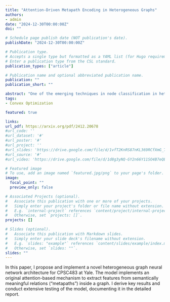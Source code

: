 ```yaml
---
title: "Attention-Driven Metapath Encoding in Heterogeneous Graphs"
authors:
- admin
date: "2024-12-30T00:00:00Z"
doi: ""

# Schedule page publish date (NOT publication's date).
publishDate: "2024-12-30T00:00:00Z"

# Publication type.
# Accepts a single type but formatted as a YAML list (for Hugo requirements).
# Enter a publication type from the CSL standard.
publication_types: ["article"]

# Publication name and optional abbreviated publication name.
publication: ""
publication_short: ""

abstract: "One of the emerging techniques in node classification in heterogeneous graphs is to restrict message aggregation to pre-defined, semantically meaningful structures called metapaths. This work is the first attempt to incorporate attention into the process of encoding entire metapaths without dropping intermediate nodes. In particular, we construct two encoders: the first uses sequential attention to extend the multi-hop message passing algorithm designed in Wang et al. to the metapath setting, and the second incorporates direct attention to extract semantic relations in the metapath. The model then employs the intra-metapath and inter-metapath aggregation mechanisms of Wang et al. We furthermore use the powerful training scheduler specialized for heterogeneous graphs that was developed in Wong et al., ensuring the model slowly learns how to classify the most difficult nodes. The result is a resilient, general-purpose framework for capturing semantic structures in heterogeneous graphs. In particular, we demonstrate that our model is competitive with state-of-the-art models on performing node classification on the IMDB dataset, a popular benchmark introduced in Lv et al."
tags:
- Convex Optimization

featured: true

links:
url_pdf: https://arxiv.org/pdf/2412.20678
#url_code: ''
#url_dataset: '#'
#url_poster: '#'
#url_project: ''
#url_slides: 'https://drive.google.com/file/d/1vfT2KnRS87nKL369RCfXmG_TdoF5UKcK/view?usp=sharing'
#url_source: '#'
#url_video: 'https://drive.google.com/file/d/1d8g3yNQ-GY2n66Y11SO4B7eQEKzLqx4W/view?usp=drive_link'

# Featured image
# To use, add an image named `featured.jpg/png` to your page's folder. 
image:
  focal_point: ""
  preview_only: false

# Associated Projects (optional).
#   Associate this publication with one or more of your projects.
#   Simply enter your project's folder or file name without extension.
#   E.g. `internal-project` references `content/project/internal-project/index.md`.
#   Otherwise, set `projects: []`.
projects: []

# Slides (optional).
#   Associate this publication with Markdown slides.
#   Simply enter your slide deck's filename without extension.
#   E.g. `slides: "example"` references `content/slides/example/index.md`.
#   Otherwise, set `slides: ""`.
slides: ""
---
```


In this paper, I propose and implement a novel heterogeneous graph neural network architecture for CPSC483 at Yale. The model implements an original attention-based mechanism to extract features from semantically meaningful relations (“metapaths”) inside a graph. I derive key results and conduct extensive testing of the model, documenting it in the detailed report.